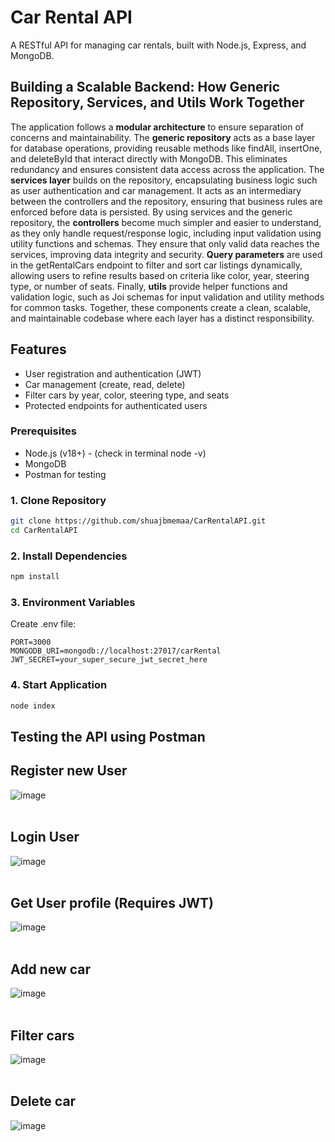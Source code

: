 # Car Rental API
A RESTful API for managing car rentals, built with Node.js, Express, and MongoDB.

## Building a Scalable Backend: How Generic Repository, Services, and Utils Work Together
The application follows a **modular architecture** to ensure separation of concerns and maintainability. The **generic repository** acts as a base layer for database operations, providing reusable methods like findAll, insertOne, and deleteById that interact directly with MongoDB. This eliminates redundancy and ensures consistent data access across the application. The **services layer** builds on the repository, encapsulating business logic such as user authentication and car management. It acts as an intermediary between the controllers and the repository, ensuring that business rules are enforced before data is persisted. By using services and the generic repository, the **controllers** become much simpler and easier to understand, as they only handle request/response logic, including input validation using utility functions and schemas. They ensure that only valid data reaches the services, improving data integrity and security. **Query parameters** are used in the getRentalCars endpoint to filter and sort car listings dynamically, allowing users to refine results based on criteria like color, year, steering type, or number of seats. Finally, **utils** provide helper functions and validation logic, such as Joi schemas for input validation and utility methods for common tasks. Together, these components create a clean, scalable, and maintainable codebase where each layer has a distinct responsibility.

## Features
- User registration and authentication (JWT)
- Car management (create, read, delete)
- Filter cars by year, color, steering type, and seats
- Protected endpoints for authenticated users

### Prerequisites
- Node.js (v18+) - (check in terminal node -v)
- MongoDB
- Postman for testing

### 1. Clone Repository
```bash
git clone https://github.com/shuajbmemaa/CarRentalAPI.git
cd CarRentalAPI
```

### 2. Install Dependencies
```bash
npm install
```

### 3. Environment Variables
Create .env file:

```env
PORT=3000
MONGODB_URI=mongodb://localhost:27017/carRental
JWT_SECRET=your_super_secure_jwt_secret_here
```

### 4. Start Application
```bash
node index
```
## Testing the API using Postman


## Register new User
![image](https://github.com/user-attachments/assets/eba1b9c3-36de-491b-af98-50f90575cedc)
<br><br>

## Login User
![image](https://github.com/user-attachments/assets/e5b359eb-702f-4795-90a9-a2c824ae33f0)
<br><br>

## Get User profile (Requires JWT)
![image](https://github.com/user-attachments/assets/9d2e82bd-0d2f-4c8d-be77-17d255f93628)
<br><br>

## Add new car
![image](https://github.com/user-attachments/assets/cdbf635e-3774-4a88-bfd9-615b1b1dd6bf)
<br><br>

## Filter cars
![image](https://github.com/user-attachments/assets/af5dfef2-6488-47cb-8943-c10e495a92c7)
<br><br>

## Delete car

![image](https://github.com/user-attachments/assets/37244976-b904-498f-8b90-98977890a671)
<br><br>
